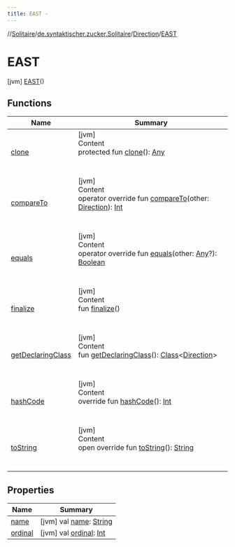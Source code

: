 ```yaml
---
title: EAST -
---
```

//[Solitaire](../../../index.md)/[de.syntaktischer.zucker.Solitaire](../../index.md)/[Direction](../index.md)/[EAST](index.md)



# EAST  
 [jvm] [EAST](index.md)()  
   


## Functions  
  
|  Name|  Summary| 
|---|---|
| <a name="kotlin/Enum/clone/#/PointingToDeclaration/"></a>[clone](../../-peg-type/-b-o-u-n-d-a-r-y/index.md#%5Bkotlin%2FEnum%2Fclone%2F%23%2FPointingToDeclaration%2F%5D%2FFunctions%2F-850997695)| <a name="kotlin/Enum/clone/#/PointingToDeclaration/"></a>[jvm]  <br>Content  <br>protected fun [clone](../../-peg-type/-b-o-u-n-d-a-r-y/index.md#%5Bkotlin%2FEnum%2Fclone%2F%23%2FPointingToDeclaration%2F%5D%2FFunctions%2F-850997695)(): [Any](https://kotlinlang.org/api/latest/jvm/stdlib/kotlin/-any/index.html)  <br><br><br>
| <a name="kotlin/Enum/compareTo/#de.syntaktischer.zucker.Solitaire.Direction/PointingToDeclaration/"></a>[compareTo](index.md#%5Bkotlin%2FEnum%2FcompareTo%2F%23de.syntaktischer.zucker.Solitaire.Direction%2FPointingToDeclaration%2F%5D%2FFunctions%2F-850997695)| <a name="kotlin/Enum/compareTo/#de.syntaktischer.zucker.Solitaire.Direction/PointingToDeclaration/"></a>[jvm]  <br>Content  <br>operator override fun [compareTo](index.md#%5Bkotlin%2FEnum%2FcompareTo%2F%23de.syntaktischer.zucker.Solitaire.Direction%2FPointingToDeclaration%2F%5D%2FFunctions%2F-850997695)(other: [Direction](../index.md)): [Int](https://kotlinlang.org/api/latest/jvm/stdlib/kotlin/-int/index.html)  <br><br><br>
| <a name="kotlin/Enum/equals/#kotlin.Any?/PointingToDeclaration/"></a>[equals](../../-peg-type/-b-o-u-n-d-a-r-y/index.md#%5Bkotlin%2FEnum%2Fequals%2F%23kotlin.Any%3F%2FPointingToDeclaration%2F%5D%2FFunctions%2F-850997695)| <a name="kotlin/Enum/equals/#kotlin.Any?/PointingToDeclaration/"></a>[jvm]  <br>Content  <br>operator override fun [equals](../../-peg-type/-b-o-u-n-d-a-r-y/index.md#%5Bkotlin%2FEnum%2Fequals%2F%23kotlin.Any%3F%2FPointingToDeclaration%2F%5D%2FFunctions%2F-850997695)(other: [Any](https://kotlinlang.org/api/latest/jvm/stdlib/kotlin/-any/index.html)?): [Boolean](https://kotlinlang.org/api/latest/jvm/stdlib/kotlin/-boolean/index.html)  <br><br><br>
| <a name="kotlin/Enum/finalize/#/PointingToDeclaration/"></a>[finalize](../../-peg-type/-b-o-u-n-d-a-r-y/index.md#%5Bkotlin%2FEnum%2Ffinalize%2F%23%2FPointingToDeclaration%2F%5D%2FFunctions%2F-850997695)| <a name="kotlin/Enum/finalize/#/PointingToDeclaration/"></a>[jvm]  <br>Content  <br>fun [finalize](../../-peg-type/-b-o-u-n-d-a-r-y/index.md#%5Bkotlin%2FEnum%2Ffinalize%2F%23%2FPointingToDeclaration%2F%5D%2FFunctions%2F-850997695)()  <br><br><br>
| <a name="kotlin/Enum/getDeclaringClass/#/PointingToDeclaration/"></a>[getDeclaringClass](../../-peg-type/-b-o-u-n-d-a-r-y/index.md#%5Bkotlin%2FEnum%2FgetDeclaringClass%2F%23%2FPointingToDeclaration%2F%5D%2FFunctions%2F-850997695)| <a name="kotlin/Enum/getDeclaringClass/#/PointingToDeclaration/"></a>[jvm]  <br>Content  <br>fun [getDeclaringClass](../../-peg-type/-b-o-u-n-d-a-r-y/index.md#%5Bkotlin%2FEnum%2FgetDeclaringClass%2F%23%2FPointingToDeclaration%2F%5D%2FFunctions%2F-850997695)(): [Class](https://docs.oracle.com/javase/8/docs/api/java/lang/Class.html)<[Direction](../index.md)>  <br><br><br>
| <a name="kotlin/Enum/hashCode/#/PointingToDeclaration/"></a>[hashCode](../../-peg-type/-b-o-u-n-d-a-r-y/index.md#%5Bkotlin%2FEnum%2FhashCode%2F%23%2FPointingToDeclaration%2F%5D%2FFunctions%2F-850997695)| <a name="kotlin/Enum/hashCode/#/PointingToDeclaration/"></a>[jvm]  <br>Content  <br>override fun [hashCode](../../-peg-type/-b-o-u-n-d-a-r-y/index.md#%5Bkotlin%2FEnum%2FhashCode%2F%23%2FPointingToDeclaration%2F%5D%2FFunctions%2F-850997695)(): [Int](https://kotlinlang.org/api/latest/jvm/stdlib/kotlin/-int/index.html)  <br><br><br>
| <a name="kotlin/Enum/toString/#/PointingToDeclaration/"></a>[toString](../../-peg-type/-b-o-u-n-d-a-r-y/index.md#%5Bkotlin%2FEnum%2FtoString%2F%23%2FPointingToDeclaration%2F%5D%2FFunctions%2F-850997695)| <a name="kotlin/Enum/toString/#/PointingToDeclaration/"></a>[jvm]  <br>Content  <br>open override fun [toString](../../-peg-type/-b-o-u-n-d-a-r-y/index.md#%5Bkotlin%2FEnum%2FtoString%2F%23%2FPointingToDeclaration%2F%5D%2FFunctions%2F-850997695)(): [String](https://kotlinlang.org/api/latest/jvm/stdlib/kotlin/-string/index.html)  <br><br><br>


## Properties  
  
|  Name|  Summary| 
|---|---|
| <a name="de.syntaktischer.zucker.Solitaire/Direction.EAST/name/#/PointingToDeclaration/"></a>[name](name.md)| <a name="de.syntaktischer.zucker.Solitaire/Direction.EAST/name/#/PointingToDeclaration/"></a> [jvm] val [name](name.md): [String](https://kotlinlang.org/api/latest/jvm/stdlib/kotlin/-string/index.html)   <br>
| <a name="de.syntaktischer.zucker.Solitaire/Direction.EAST/ordinal/#/PointingToDeclaration/"></a>[ordinal](ordinal.md)| <a name="de.syntaktischer.zucker.Solitaire/Direction.EAST/ordinal/#/PointingToDeclaration/"></a> [jvm] val [ordinal](ordinal.md): [Int](https://kotlinlang.org/api/latest/jvm/stdlib/kotlin/-int/index.html)   <br>

